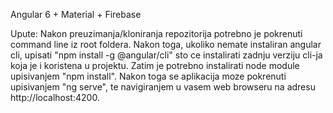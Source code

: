 Angular 6 + Material + Firebase

Upute:
Nakon preuzimanja/kloniranja repozitorija potrebno je pokrenuti command line iz root foldera.
Nakon toga, ukoliko nemate instaliran angular cli, upisati "npm install -g @angular/cli" sto ce instalirati zadnju verziju cli-ja koja je i koristena u projektu. Zatim je potrebno instalirati node module upisivanjem "npm install". Nakon toga se aplikacija moze pokrenuti upisivanjem "ng serve", te navigiranjem u vasem web browseru na adresu http://localhost:4200.
